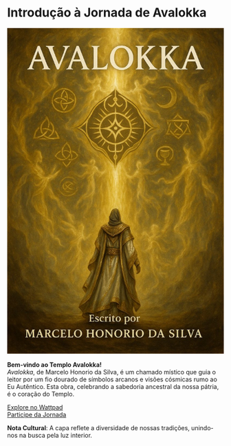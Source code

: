# Introdução à Jornada de Avalokka

![Capa de Avalokka](/livros/avalokka/capa-avalokka.jpg)

**Bem-vindo ao Templo Avalokka!**  
*Avalokka*, de Marcelo Honorio da Silva, é um chamado místico que guia o leitor por um fio dourado de símbolos arcanos e visões cósmicas rumo ao Eu Autêntico. Esta obra, celebrando a sabedoria ancestral da nossa pátria, é o coração do Templo.  

[Explore no Wattpad](https://www.wattpad.com/story/394207091)  
[Participe da Jornada](#discussoes)

**Nota Cultural**: A capa reflete a diversidade de nossas tradições, unindo-nos na busca pela luz interior.
